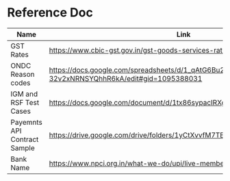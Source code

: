 # Reference Doc

| Name                         | Link                                                                                                    |
| ---------------------------- | ------------------------------------------------------------------------------------------------------- |
| GST Rates                    | https://www.cbic-gst.gov.in/gst-goods-services-rates.html                                               |
| ONDC Reason codes            | https://docs.google.com/spreadsheets/d/1_qAtG6Bu2we3AP6OpXr4GVP3X-32v2xNRNSYQhhR6kA/edit#gid=1095388031 |
| IGM and RSF Test Cases       | https://docs.google.com/document/d/1tx86sypacIRXgL9nlNBdvHz7cYQjQoyC/edit                               |
| Payemnts API Contract Sample | https://drive.google.com/drive/folders/1yCtXvvfM7TE8LsjHet_UK5K5KNkQah6U                                |
| Bank Name                    | https://www.npci.org.in/what-we-do/upi/live-members                                                     |
